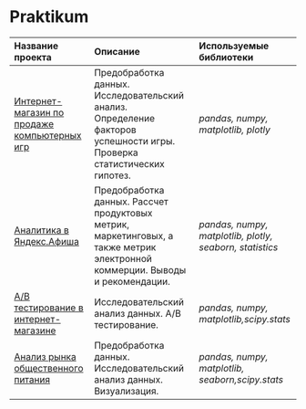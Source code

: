 # Praktikum
| Название проекта | Описание | Используемые библиотеки | 
| :---------------------- | :---------------------- | :---------------------- |
| [Интернет-магазин по продаже компьютерных игр](https://github.com/lizsergeeva1/Praktikum/blob/main/games_project/games_project.ipynb)| Предобработка данных. Исследовательский анализ. Определение факторов успешности игры. Проверка статистических гипотез.| *pandas, numpy, matplotlib, plotly* |
| [Аналитика в Яндекс.Афиша](https://github.com/lizsergeeva1/Praktikum/blob/main/analytics_afisha/Яндекс.Афиша.ipynb)| Предобработка данных. Рассчет продуктовых метрик, маркетинговых, а также метрик электронной коммерции. Выводы и рекомендации.| *pandas, numpy, matplotlib, plotly, seaborn, statistics* |
| [А/B тестирование в интернет-магазине](https://github.com/lizsergeeva1/Praktikum/blob/main/analytics_afisha/Яндекс.Афиша.ipynb)| Исследовательский анализ данных. A/B тестирование.| *pandas, numpy, matplotlib,scipy.stats* |
| [Анализ рынка общественного питания](https://github.com/lizsergeeva1/Praktikum/blob/main/rests/Анализ%20рынка%20общественного%20питания.ipynb)| Предобработка данных. Исследовательский анализ данных. Визуализация.| *pandas, numpy, matplotlib, seaborn,scipy.stats* |
